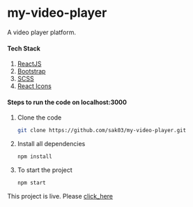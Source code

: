 # my-video-player

A video player platform.

#### Tech Stack
1. [ReactJS](https://legacy.reactjs.org/ "React Org")
2. [Bootstrap](https://getbootstrap.com/ "Bootstrap")
3. [SCSS](https://sass-lang.com/ "SASS")
4. [React Icons](https://react-icons.github.io/react-icons/icons/fa/ "React Icons")

#### Steps to run the code on localhost:3000
1. Clone the code
   ```bash
   git clone https://github.com/sak03/my-video-player.git

2. Install all dependencies
   ```bash
   npm install

3. To start the project
   ```bash
   npm start

This project is live. Please [click_here](https://my-course-video-player.netlify.app/  "My Video Player")